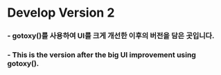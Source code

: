 # Develop Version 2

### - gotoxy()를 사용하여 UI를 크게 개선한 이후의 버전을 담은 곳입니다.
### - This is the version after the big UI improvement using gotoxy().
